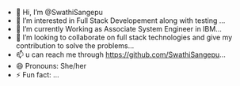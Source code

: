 - 👋 Hi, I’m @SwathiSangepu
- 👀 I’m interested in Full Stack Developement along with testing ...
- 🌱 I’m currently Working as Associate System Engineer in IBM...
- 💞️ I’m looking to collaborate on full stack technologies and give my contribution to solve the problems...
- 📫 u can reach me through https://github.com/SwathiSangepu...
- 😄 Pronouns: She/her
- ⚡ Fun fact: ...

<!---
SwathiSangepu/SwathiSangepu is a ✨ special ✨ repository because its `README.md` (this file) appears on your GitHub profile.
You can click the Preview link to take a look at your changes.
--->
